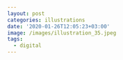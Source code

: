 ```yaml
---
layout: post
categories: illustrations
date: '2020-01-26T12:05:23+03:00'
image: /images/illustration_35.jpeg
tags:
  - digital
---
```

